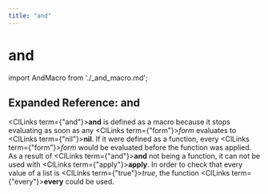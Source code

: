 ```yaml
---
title: "and"
---
```


# and

import AndMacro from './_and_macro.md';

<AndMacro />

## Expanded Reference: and

<ClLinks  term={"and"}><b>and</b></ClLinks> is defined as a macro because it stops evaluating as soon as any <ClLinks  term={"form"}><i>form</i></ClLinks> evaluates to <ClLinks  term={"nil"}><b>nil</b></ClLinks>.  If it were defined as a function, every <ClLinks  term={"form"}><i>form</i></ClLinks> would be evaluated before the function was applied.  As a result of <ClLinks  term={"and"}><b>and</b></ClLinks> not being a function, it can not be used with <ClLinks  term={"apply"}><b>apply</b></ClLinks>.  In order to check that every value of a list is <ClLinks  term={"true"}><i>true</i></ClLinks>, the function <ClLinks  term={"every"}><b>every</b></ClLinks> could be used.
